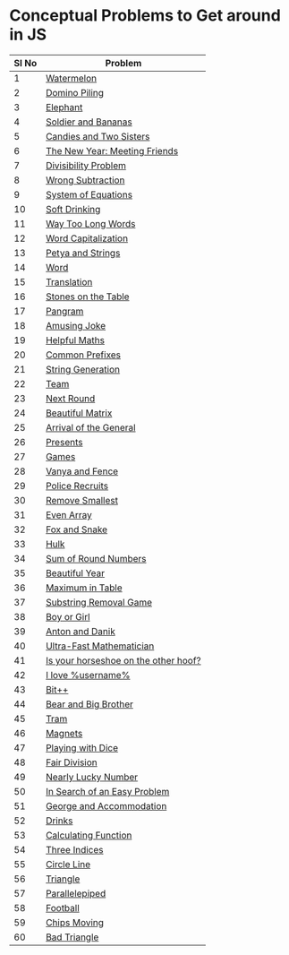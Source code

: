 # Conceptual Problems to Get around in JS

| Sl No | Problem |
|--------|----------|
| 1 | [Watermelon](https://codeforces.com/problemset/problem/4/A) |
| 2 | [Domino Piling](https://codeforces.com/problemset/problem/50/A) |
| 3 | [Elephant](https://codeforces.com/problemset/problem/617/A) |
| 4 | [Soldier and Bananas](https://codeforces.com/problemset/problem/546/A) |
| 5 | [Candies and Two Sisters](https://codeforces.com/problemset/problem/1335/A) |
| 6 | [The New Year: Meeting Friends](https://codeforces.com/problemset/problem/723/A) |
| 7 | [Divisibility Problem](https://codeforces.com/problemset/problem/1328/A) |
| 8 | [Wrong Subtraction](https://codeforces.com/problemset/problem/977/A) |
| 9 | [System of Equations](https://codeforces.com/problemset/problem/214/A) |
| 10 | [Soft Drinking](https://codeforces.com/problemset/problem/151/A) |
| 11 | [Way Too Long Words](https://codeforces.com/problemset/problem/71/A) |
| 12 | [Word Capitalization](https://codeforces.com/problemset/problem/281/A) |
| 13 | [Petya and Strings](https://codeforces.com/problemset/problem/112/A) |
| 14 | [Word](https://codeforces.com/problemset/problem/59/A) |
| 15 | [Translation](https://codeforces.com/problemset/problem/41/A) |
| 16 | [Stones on the Table](https://codeforces.com/problemset/problem/266/A) |
| 17 | [Pangram](https://codeforces.com/problemset/problem/520/A) |
| 18 | [Amusing Joke](https://codeforces.com/problemset/problem/141/A) |
| 19 | [Helpful Maths](https://codeforces.com/problemset/problem/339/A) |
| 20 | [Common Prefixes](https://codeforces.com/problemset/problem/1384/A) |
| 21 | [String Generation](https://codeforces.com/problemset/problem/1461/A) |
| 22 | [Team](https://codeforces.com/problemset/problem/231/A) |
| 23 | [Next Round](https://codeforces.com/problemset/problem/158/A) |
| 24 | [Beautiful Matrix](https://codeforces.com/problemset/problem/263/A) |
| 25 | [Arrival of the General](https://codeforces.com/problemset/problem/144/A) |
| 26 | [Presents](https://codeforces.com/problemset/problem/136/A) |
| 27 | [Games](https://codeforces.com/problemset/problem/268/A) |
| 28 | [Vanya and Fence](https://codeforces.com/problemset/problem/677/A) |
| 29 | [Police Recruits](https://codeforces.com/problemset/problem/427/A) |
| 30 | [Remove Smallest](https://codeforces.com/problemset/problem/1399/A) |
| 31 | [Even Array](https://codeforces.com/problemset/problem/1367/B) |
| 32 | [Fox and Snake](https://codeforces.com/problemset/problem/510/A) |
| 33 | [Hulk](https://codeforces.com/problemset/problem/705/A) |
| 34 | [Sum of Round Numbers](https://codeforces.com/problemset/problem/1352/A) |
| 35 | [Beautiful Year](https://codeforces.com/problemset/problem/271/A) |
| 36 | [Maximum in Table](https://codeforces.com/problemset/problem/509/A) |
| 37 | [Substring Removal Game](https://codeforces.com/problemset/problem/1398/B) |
| 38 | [Boy or Girl](https://codeforces.com/problemset/problem/236/A) |
| 39 | [Anton and Danik](https://codeforces.com/problemset/problem/734/A) |
| 40 | [Ultra-Fast Mathematician](https://codeforces.com/problemset/problem/61/A) |
| 41 | [Is your horseshoe on the other hoof?](https://codeforces.com/problemset/problem/228/A) |
| 42 | [I love %username%](https://codeforces.com/problemset/problem/155/A) |
| 43 | [Bit++](https://codeforces.com/problemset/problem/282/A) |
| 44 | [Bear and Big Brother](https://codeforces.com/problemset/problem/791/A) |
| 45 | [Tram](https://codeforces.com/problemset/problem/116/A) |
| 46 | [Magnets](https://codeforces.com/problemset/problem/344/A) |
| 47 | [Playing with Dice](https://codeforces.com/problemset/problem/378/A) |
| 48 | [Fair Division](https://codeforces.com/problemset/problem/1472/B) |
| 49 | [Nearly Lucky Number](https://codeforces.com/problemset/problem/110/A) |
| 50 | [In Search of an Easy Problem](https://codeforces.com/problemset/problem/1030/A) |
| 51 | [George and Accommodation](https://codeforces.com/problemset/problem/467/A) |
| 52 | [Drinks](https://codeforces.com/problemset/problem/200/B) |
| 53 | [Calculating Function](https://codeforces.com/problemset/problem/486/A) |
| 54 | [Three Indices](https://codeforces.com/problemset/problem/1380/A) |
| 55 | [Circle Line](https://codeforces.com/problemset/problem/278/A) |
| 56 | [Triangle](https://codeforces.com/problemset/problem/6/A) |
| 57 | [Parallelepiped](https://codeforces.com/problemset/problem/224/A) |
| 58 | [Football](https://codeforces.com/problemset/problem/43/A) |
| 59 | [Chips Moving](https://codeforces.com/problemset/problem/1213/A) |
| 60 | [Bad Triangle](https://codeforces.com/problemset/problem/1398/A) |
